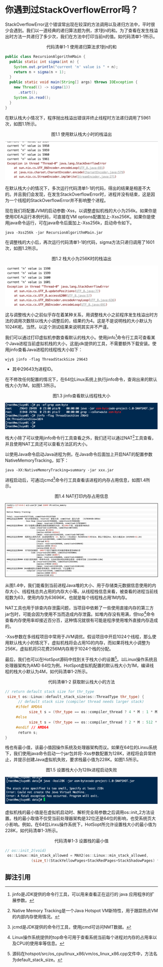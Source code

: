 # 你遇到过StackOverflowError吗？

StackOverflowError这个错误常出现在较深的方法调用以及递归方法中，平时很少会遇到。我们以一道经典的递归算法题为例，求1到n的和。为了查看在发生栈溢出时方法一共递归了多少次，我们在方法中打印当前n的值。如代码清单1-1所示。

<center>代码清单1-1 使用递归算法求1到n的和</center>

```java
public class RecursionAlgorithmMain {   
  public static int sigma(int n) {     
    System.out.println("current 'n' value is " + n);     
    return n + sigma(n + 1);   
  }   
  public static void main(String[] args) throws IOException {     
    new Thread(() -> sigma(1))
      .start();     
    System.in.read();   
  }  
} 
```

在默认栈大小情况下，程序抛出栈溢出错误并终止线程时方法递归调用了5961次，如图1.1所示。

<center>图1.1 使用默认栈大小时的栈溢出</center>

![图1.1 使用默认栈大小时的栈溢出](images/ch01_01_01.jpg) 

在默认栈大小的情况下，多次运行代码清单1-1的代码，得出的结果是相差不大的。并且我们会发现，在发生StackOverflowError时，进程并没有结束，这是因为一个线程的StackOverflowError并不影响整个进程。

现在我们将配置JVM的启动参数-Xss，以调整虚拟机栈的大小为256k。如果你是使用IDEA运行本例代码，可直接在VM options配置加上-Xss256K。如果你是使用java命令运行，可在java命令后面加上-Xss256k，启动命令如下。

```shell
java -Xss256k -jar RecursionAlgorithmMain.jar 
```

在调整栈的大小后，再次运行代码清单1-1的代码，sigma方法只递归调用了1601次，如图1.2所示。

<center>图1.2 栈大小为256K时的栈溢出</center>

![图1.2 栈大小为256K时的栈溢出](images/ch01_01_02.jpg) 

这与调整栈大小之前似乎存在着某种关系，用调整栈大小之前程序发生栈溢出时方法的调用次数除以栈大小调整后的，结果约为4。这是不是说明栈的大小默认为1024K呢。当然，以这个测试结果来说明其实并不严谨。

我们可以通过打印虚拟机参数查看默认的栈大小。使用jinfo[^1]命令行工具可查看某个Java进程当前虚拟机栈的大小，这是jdk提供的工具，不需要额外下载安装。使用jinfo查看Java进程的线程栈大小如下：

```shell
wjy$ jinfo -flag ThreadStackSize 29643 
```

* 其中29643为进程ID。

在不修改任何配置的情况下，在64位Linux系统上执行jinfo命令，查询出来的默认栈大小为1M，如图1.3所示。

<center>图1.3 jinfo查看默认线程栈大小</center>

![图1.3 jinfo查看默认线程栈大小](images/ch01_01_03.jpg) 

栈大小除了可以使用jinfo命令行工具查看之外，我们还可以通过NAT[^2]工具查看，并且使用NAT工具还可以查看方法区的大小。

以使用Java命令启动Java进程为例，在Java命令后面加上开启NAT的配置参数NativeMemoryTracking，如下：

```shell
java -XX:NativeMemoryTracking=summary -jar xxx.jar  
```

进程启动后，可通过jcmd[^3]命令行工具查看该进程的内存占用信息，如图1.4所示。

<center>图1.4 NAT打印内存占用信息</center>

![图1.4 NAT打印内存占用信息](images/ch01_01_04.jpg) 

 从图1.4中，我们能看到当前进程Java堆的大小、用于存储类元数据信息使用的内存大小、线程栈总共占用的内存大小等。从线程栈信息来看，被查看的进程当前线程数为63，使用内存为63696K，也就是每个线程栈占用1M内存。

 NAT工具也用于排查内存泄露问题，当项目中依赖了一些使用直接内存的第三方jar包时，可能会因为使用不当而造成内存泄露。如堆内存没有用满，但top[^4]命令查看内存使用率却接近百分百，这种情况就很有可能是程序使用堆外直接内存造成的。

 -Xss参数在多线程项目中常用于JVM调优。假设项目中开启1024个线程，那么使用默认栈大小的情况下，虚拟机栈将会占用1G的内存，而如果将栈大小调整为256K，虚拟机将只花费256M内存用于1024个栈的分配。

最后，我们也可以在HotSpot源码中找到关于栈大小的设置[^5]。以Linux操作系统且处理器架构为AMD 64位为例，HotSpot虚拟机配置的默认栈大小为1M，编译线程的栈大小默认为4M，如代码清单1-2所示。

<center> 代码清单1-2 获取默认栈大小的方法</center>

```c++
// return default stack size for thr_type  
 size_t os::Linux::default_stack_size(os::ThreadType thr_type) {  
      // default stack size (compiler thread needs larger stack)  
     #ifdef AMD64  
           size_t s = (thr_type == os::compiler_thread ? 4 * M : 1 * M);  
     #else  
           size_t s = (thr_type == os::compiler_thread ? 2 * M : 512 * K);  
     #endif // AMD64  
      return s;  
}  
```

栈也有最小值，该最小值因操作系统及处理器架构而议。如果在64位的Linxu系统下，我们使用java命令启动一个jar包并将-Xss参数配置为128K，进程将会异常终止，并提示创建Java虚拟机失败，要求栈最小值为228K。如图1.5所示。

<center>图1.5 设置栈大小为128k进程启动失败</center>

![图1.5 设置栈大小为128k进程启动失败](images/ch01_01_05.jpg) 

 虚拟机栈的最小值是在虚拟机启动时、解析完全局参数之后调用os::init_2方法设置。栈的最小取值不仅受当前处理器架构是32位还是64位的影响，也受系统页大小影响。例如，在64位Linxu操作系统下，HotSopt所允许设置栈大小的最小值为228K，如代码清单1-3所示。 

<center>代码清单1-3 设置栈的最小值</center>

```c++
// os::init_2(void)
 os::Linux::min_stack_allowed = MAX2(os::Linux::min_stack_allowed,  
            (size_t)(StackYellowPages+StackRedPages+StackShadowPages) * Linux::page_size()   + (2*BytesPerWord COMPILER2_PRESENT(+1)) * Linux::vm_default_page_size());  
```

## 脚注引用 

[^1]:  jinfo是JDK提供的命令行工具，可以用来查看正在运行的 java 应用程序的扩展参数。
[^2]: Native Memory Tracking是一个Java Hotspot VM新特性，用于跟踪热点VM的内部内存使用情况。
[^3]: jcmd是JDK提供的命令行工具，使用jcmd可访问NMT数据。
[^4]: Linux操作系统提供的top命令可用于查看系统当前每个进程对内存的占用率以及CPU的使用率等信息。
[^5]: 源码在hotspot/src/os_cpu/linux_x86/vm/os_linux_x86.cpp文件中，方法名为default_stack_size。

